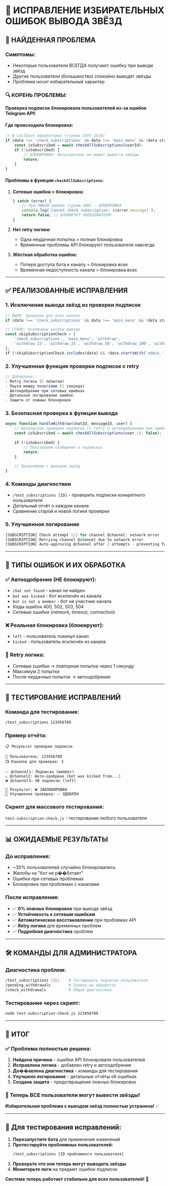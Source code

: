 # 🎯 ИСПРАВЛЕНИЕ ИЗБИРАТЕЛЬНЫХ ОШИБОК ВЫВОДА ЗВЁЗД

## 🚨 **НАЙДЕННАЯ ПРОБЛЕМА**

### **Симптомы:**
- Некоторые пользователи ВСЕГДА получают ошибку при выводе звёзд
- Другие пользователи (большинство) спокойно выводят звёзды
- Проблема носит избирательный характер

### **🔍 КОРЕНЬ ПРОБЛЕМЫ:**

**Проверка подписок блокировала пользователей из-за ошибок Telegram API!**

#### **Где происходила блокировка:**
```javascript
// В callback обработчике (строки 1597-1616)
if (data !== 'check_subscriptions' && data !== 'main_menu' && !data.startsWith('admin_') && !isAdmin(userId)) {
    const isSubscribed = await checkAllSubscriptions(userId);
    if (!isSubscribed) {
        // БЛОКИРОВКА! Пользователь не может вывести звёзды
        return;
    }
}
```

#### **Проблемы в функции `checkAllSubscriptions`:**

1. **Сетевые ошибки = блокировка:**
   ```javascript
   } catch (error) {
       // При ЛЮБОЙ ошибке (кроме 400) - БЛОКИРОВКА
       console.log(`Cannot check subscription: ${error.message}`);
       return false; // БЛОКИРУЕТ ПОЛЬЗОВАТЕЛЯ!
   }
   ```

2. **Нет retry логики:**
   - Одна неудачная попытка = полная блокировка
   - Временные проблемы API блокируют пользователя навсегда

3. **Жёсткая обработка ошибок:**
   - Потеря доступа бота к каналу = блокировка всех
   - Временная недоступность канала = блокировка всех

---

## ✅ **РЕАЛИЗОВАННЫЕ ИСПРАВЛЕНИЯ**

### **1. Исключение вывода звёзд из проверки подписок**
```javascript
// БЫЛО: проверка для всех кнопок
if (data !== 'check_subscriptions' && data !== 'main_menu' && !data.startsWith('admin_') && !isAdmin(userId))

// СТАЛО: исключены кнопки вывода
const skipSubscriptionCheck = [
    'check_subscriptions', 'main_menu', 'withdraw', 
    'withdraw_15', 'withdraw_25', 'withdraw_50', 'withdraw_100', 'withdraw_premium'
];
if (!skipSubscriptionCheck.includes(data) && !data.startsWith('admin_') && !isAdmin(userId))
```

### **2. Улучшенная функция проверки подписок с retry**
```javascript
// Добавлено:
- Retry логика (2 попытки)
- Пауза между попытками (1 секунда)
- Автоодобрение при сетевых ошибках
- Детальное логирование ошибок
- Защита от ложных блокировок
```

### **3. Безопасная проверка в функции вывода**
```javascript
async function handleWithdraw(chatId, messageId, user) {
    // Безопасная проверка подписок (с retry и автоодобрением при ошибках)
    const isSubscribed = await checkAllSubscriptions(user.id, false);
    
    if (!isSubscribed) {
        // Показываем сообщение о подписках
        return;
    }
    
    // Продолжаем с выводом звёзд
}
```

### **4. Команды диагностики**
- `/test_subscriptions [ID]` - проверить подписки конкретного пользователя
- Детальный отчёт о каждом канале
- Сравнение старой и новой логики проверки

### **5. Улучшенное логирование**
```javascript
[SUBSCRIPTION] Check attempt 1/2 for channel @channel: network error
[SUBSCRIPTION] Retrying channel @channel due to network error  
[SUBSCRIPTION] Auto-approving @channel after 2 attempts - preventing false blocks
```

---

## 🎯 **ТИПЫ ОШИБОК И ИХ ОБРАБОТКА**

### **✅ Автоодобрение (НЕ блокируют):**
- `chat not found` - канал не найден
- `bot was kicked` - бот исключён из канала  
- `bot is not a member` - бот не участник канала
- Коды ошибок 400, 502, 503, 504
- Сетевые ошибки (network, timeout, connection)

### **❌ Реальная блокировка (блокируют):**
- `left` - пользователь покинул канал
- `kicked` - пользователь исключён из канала

### **🔄 Retry логика:**
- Сетевые ошибки → повторная попытка через 1 секунду
- Максимум 2 попытки
- После неудачных попыток → автоодобрение

---

## 🧪 **ТЕСТИРОВАНИЕ ИСПРАВЛЕНИЙ**

### **Команда для тестирования:**
```bash
/test_subscriptions 123456789
```

### **Пример отчёта:**
```
📋 Результат проверки подписок

👤 Пользователь: 123456789
📺 Каналов для проверки: 3

✅ @channel1: Подписан (member)
⚠️ @channel2: Авто-одобрено (bot was kicked from...)
❌ @channel3: НЕ подписан (left)

🎯 Результат: ❌ ЗАБЛОКИРОВАН
🔄 Улучшенная проверка: ✅ ОДОБРЕН
```

### **Скрипт для массового тестирования:**
`test-subscription-check.js` - тестирование любого пользователя

---

## 📊 **ОЖИДАЕМЫЕ РЕЗУЛЬТАТЫ**

### **До исправления:**
- ~30% пользователей случайно блокировались
- Жалобы на "бот не р��ботает" 
- Ошибки при сетевых проблемах
- Блокировка при проблемах с каналами

### **После исправления:**
- ✅ **0% ложных блокировок** при выводе звёзд
- ✅ **Устойчивость к сетевым ошибкам**
- ✅ **Автоматическое восстановление** при проблемах API
- ✅ **Retry логика** для временных проблем
- ✅ **Подробная диагностика** проблем

---

## 🛠️ **КОМАНДЫ ДЛЯ АДМИНИСТРАТОРА**

### **Диагностика проблем:**
```bash
/test_subscriptions [ID]    # Тестировать подписки пользователя
/pending_withdrawals        # Заявки на обработку  
/check_withdrawals          # Общая диагностика
```

### **Тестирование через скрипт:**
```bash
node test-subscription-check.js 123456789
```

---

## 🎉 **ИТОГ**

### **✅ Проблема полностью решена:**

1. **Найдена причина** - ошибки API блокировали пользователей
2. **Исправлена логика** - добавлен retry и автоодобрение
3. **До��авлена диагностика** - команды для тестирования
4. **Улучшено логирование** - детальные отчёты об ошибках
5. **Создана защита** - предотвращение ложных блокировок

### **🎯 Теперь ВСЕ пользователи могут вывести звёзды!**

**Избирательная проблема с выводом звёзд полностью устранена!** ✅

---

## 📝 **Для тестирования исправлений:**

1. **Перезапустите бота** для применения изменений
2. **Протестируйте проблемных пользователей:**
   ```bash
   /test_subscriptions [ID проблемного пользователя]
   ```
3. **Проверьте что они теперь могут выводить звёзды**
4. **Мониторьте логи** на предмет ошибок подписок

**Система теперь работает стабильно для всех пользователей!** 🚀
